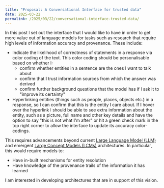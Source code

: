 ```yaml
---
title: "Proposal: A Conversational Interface for trusted data"
date: 2025-03-22
permalink: /2025/03/22/conversational-interface-trusted-data/
---
```


<!-- Recently meta announced their work on [Large Concept Models (LCMs)]() -->

In this post I set out the interface that I would like to have in order to get more value out of language models for tasks such as research that require high levels of information accuracy and provenance. These include:
 - Indicate the likelihood of correctness of statements in a response via color coding of the text. This color coding should be personalisable based on whether I:
   - confirm whether entities in a sentence are the ones I want to talk about
   - confirm that I trust information sources from which the answer was derived
   - confirm further background questions that the model has if I ask it to "improve its certainty"
 - Hyperlinking entities (things such as people, places, objects etc.) in a response, so I can confirm that this is the entity I care about. If I hover over the hyperlink I should be able to see extra information about the entity, such as a picture, full name and other key details and have the option to say "this is not what I'm after" or hit a green check mark in the top right corner to allow the interface to update its accuracy color-codings.

This requires advancements beyond current [Large Language Model (LLM)](https://en.wikipedia.org/wiki/Large_language_model) and emergent [Large Concept Models (LCMs)](https://ai.meta.com/research/publications/large-concept-models-language-modeling-in-a-sentence-representation-space/) architectures. In particular, this would require models to:
 - Have in-built mechanisms for entity resolution
 - Have knowledge of the provenance trails of the information it has learned

I am interested in developing architectures that are in support of this vision.
